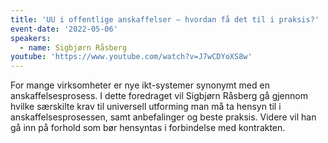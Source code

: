 ```yaml
---
title: 'UU i offentlige anskaffelser – hvordan få det til i praksis?'
event-date: '2022-05-06'
speakers:
  - name: Sigbjørn Råsberg
youtube: 'https://www.youtube.com/watch?v=J7wCDYoXS8w'
---
```


For mange virksomheter er nye ikt-systemer synonymt med en anskaffelsesprosess. I dette foredraget vil Sigbjørn Råsberg gå gjennom hvilke særskilte krav til universell utforming man må ta hensyn til i anskaffelsesprosessen, samt anbefalinger og beste praksis. Videre vil han gå inn på forhold som bør hensyntas i forbindelse med kontrakten.